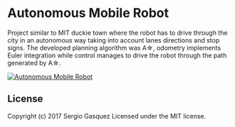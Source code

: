 # Autonomous Mobile Robot
Project similar to MIT duckie town where the robot has to drive through the city in an autonomous way taking into account lanes directions and stop signs. The developed planning algorithm was A☆, odometry implements Euler integration while control manages to drive the robot through the path generated by A☆.


[![Autonomous Mobile Robot](https://img.youtube.com/vi/fmRb8JX7574/0.jpg)](https://youtu.be/fmRb8JX7574)


## License 
Copyright (c) 2017 Sergio Gasquez Licensed under the MIT license.
